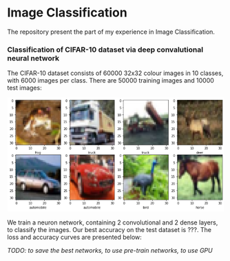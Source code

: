 # Image Classification

The repository present the part of my experience in Image Classification. 

### Classification of CIFAR-10 dataset via deep convalutional neural network

The CIFAR-10 dataset consists of 60000 32x32 colour images in 10 classes, with 6000 images per class. There are 50000 training images and 10000 test images: 

![cifar10_examples](https://github.com/anton-plaksin/image_classification/blob/main/cifar10_via_cnn/pic/cifar10_8examples.png)

We train a neuron network, containing 2 convolutional and 2 dense layers, to classify the images. Our best accuracy on the test dataset is ???. The loss and accuracy curves are presented below:

*TODO: to save the best networks, to use pre-train networks, to use GPU*
